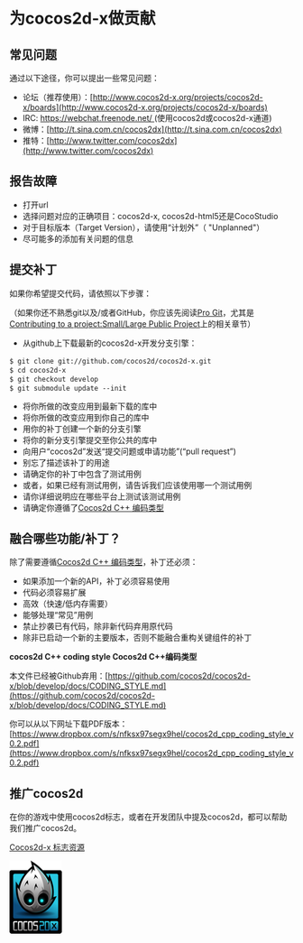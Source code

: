 # 为cocos2d-x做贡献

## 常见问题

通过以下途径，你可以提出一些常见问题：

- 论坛（推荐使用）：[http://www.cocos2d-x.org/projects/cocos2d-x/boards](http://www.cocos2d-x.org/projects/cocos2d-x/boards)
- IRC: [https://webchat.freenode.net/ ](https://webchat.freenode.net/ )(使用cocos2d或cocos2d-x通道)
- 微博：[http://t.sina.com.cn/cocos2dx](http://t.sina.com.cn/cocos2dx)
- 推特：[http://www.twitter.com/cocos2dx](http://www.twitter.com/cocos2dx)

## 报告故障

- 打开url
- 选择问题对应的正确项目：cocos2d-x, cocos2d-html5还是CocoStudio
- 对于目标版本（Target Version），请使用“计划外”（ "Unplanned"）
- 尽可能多的添加有关问题的信息

## 提交补丁

如果你希望提交代码，请依照以下步骤：

（如果你还不熟悉git以及/或者GitHub，你应该先阅读[Pro Git](http://progit.org/book/)，尤其是[Contributing to a project:Small/Large Public Project](http://progit.org/book/ch5-2.html#public_small_project)上的相关章节）

- 从github上下载最新的cocos2d-x开发分支引擎：

```
$ git clone git://github.com/cocos2d/cocos2d-x.git
$ cd cocos2d-x
$ git checkout develop
$ git submodule update --init
```

- 将你所做的改变应用到最新下载的库中
- 将你所做的改变应用到你自己的库中
- 用你的补丁创建一个新的分支引擎
- 将你的新分支引擎提交至你公共的库中
- 向用户“cocos2d”发送“提交问题或申请功能”(“pull request”)
- 别忘了描述该补丁的用途
- 请确定你的补丁中包含了测试用例
- 或者，如果已经有测试用例，请告诉我们应该使用哪一个测试用例
- 请你详细说明应在哪些平台上测试该测试用例
- 请确定你遵循了[Cocos2d C++ 编码类型](http://www.cocos2d-x.org/wiki/Cocos2d_C++_Coding_Style)

## 融合哪些功能/补丁？

除了需要遵循[Cocos2d C++ 编码类型](http://www.cocos2d-x.org/wiki/Cocos2d_C++_Coding_Style)，补丁还必须：

- 如果添加一个新的API，补丁必须容易使用
- 代码必须容易扩展
- 高效（快速/低内存需要）
- 能够处理“常见”用例
- 禁止抄袭已有代码，除非新代码弃用原代码
- 除非已启动一个新的主要版本，否则不能融合重构关键组件的补丁

**cocos2d C++ coding style Cocos2d C++编码类型**

本文件已经被Github弃用：[https://github.com/cocos2d/cocos2d-x/blob/develop/docs/CODING_STYLE.md](https://github.com/cocos2d/cocos2d-x/blob/develop/docs/CODING_STYLE.md)

你可以从以下网址下载PDF版本：[https://www.dropbox.com/s/nfksx97segx9hel/cocos2d_cpp_coding_style_v0.2.pdf](https://www.dropbox.com/s/nfksx97segx9hel/cocos2d_cpp_coding_style_v0.2.pdf)


## 推广cocos2d

在你的游戏中使用cocos2d标志，或者在开发团队中提及cocos2d，都可以帮助我们推广cocos2d。

[Cocos2d-x 标志资源](http://www.cocos2d-x.org/wiki/Logo_Resources_of_Cocos2d-x)

![](./res/logo.png)

